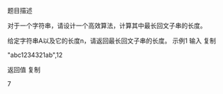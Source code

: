 题目描述

对于一个字符串，请设计一个高效算法，计算其中最长回文子串的长度。

给定字符串A以及它的长度n，请返回最长回文子串的长度。
示例1
输入
复制

"abc1234321ab",12

返回值
复制

7

